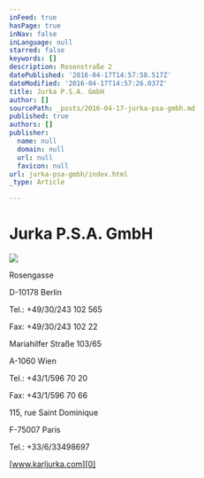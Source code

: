 ```yaml
---
inFeed: true
hasPage: true
inNav: false
inLanguage: null
starred: false
keywords: []
description: Rosenstraße 2
datePublished: '2016-04-17T14:57:58.517Z'
dateModified: '2016-04-17T14:57:26.037Z'
title: Jurka P.S.A. GmbH
author: []
sourcePath: _posts/2016-04-17-jurka-psa-gmbh.md
published: true
authors: []
publisher:
  name: null
  domain: null
  url: null
  favicon: null
url: jurka-psa-gmbh/index.html
_type: Article

---
```

# Jurka P.S.A. GmbH
![](https://imgflo.herokuapp.com/graph/vahj1ThiexotieMo/2bd8b4fe7361e74cff6148f3ddd34483/passthrough.jpg?height=600&input=https%3A%2F%2Fthe-grid-user-content.s3-us-west-2.amazonaws.com%2F59cb6437-655a-45fe-83a5-fb3d8786efc5.jpg&width=400)

Rosengasse 

D-10178 Berlin

Tel.: +49/30/243 102 565

Fax: +49/30/243 102 22

Mariahilfer Straße 103/65

A-1060 Wien

Tel.: +43/1/596 70 20

Fax: +43/1/596 70 66

115, rue Saint Dominique

F-75007 Paris

Tel.: +33/6/33498697

[www.karljurka.com][0]

[0]: http://www.karljurka.com/